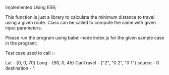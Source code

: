 Implemented Using ES6;

This function is just a library to calculate the minimum distance to travel using a given route. Class can be called to compute the same with given input parameters.

Please run the program using babel-node index.js for the given sample case in the program;
 
Test case used to call :-

Lat -  {0, 0, 70}
Long - {90, 0, 45}
CanTravel - {"2", "0 2", "0 1"}
source - 0
destination - 1